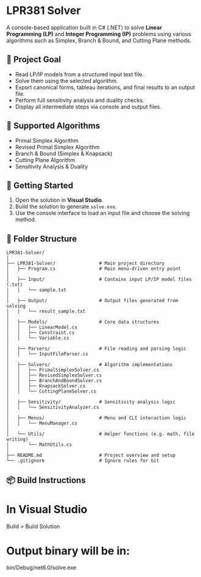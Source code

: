 # LPR381 Solver

A console-based application built in C# (.NET) to solve **Linear Programming (LP)** and **Integer Programming (IP)** problems using various algorithms such as Simplex, Branch & Bound, and Cutting Plane methods.

## 🎯 Project Goal

- Read LP/IP models from a structured input text file.
- Solve them using the selected algorithm.
- Export canonical forms, tableau iterations, and final results to an output file.
- Perform full sensitivity analysis and duality checks.
- Display all intermediate steps via console and output files.

## 🧠 Supported Algorithms

- Primal Simplex Algorithm
- Revised Primal Simplex Algorithm
- Branch & Bound (Simplex & Knapsack)
- Cutting Plane Algorithm
- Sensitivity Analysis & Duality

## 🚀 Getting Started

1. Open the solution in **Visual Studio**.
2. Build the solution to generate `solve.exe`.
3. Use the console interface to load an input file and choose the solving method.

## 📁 Folder Structure


```
LPR381-Solver/
│
├── LPR381-Solver/                # Main project directory
│   ├── Program.cs                # Main menu-driven entry point
│
│   ├── Input/                    # Contains input LP/IP model files (.txt)
│   │   └── sample.txt
│
│   ├── Output/                   # Output files generated from solving
│   │   └── result_sample.txt
│
│   ├── Models/                   # Core data structures
│   │   ├── LinearModel.cs
│   │   ├── Constraint.cs
│   │   └── Variable.cs
│
│   ├── Parsers/                  # File reading and parsing logic
│   │   └── InputFileParser.cs
│
│   ├── Solvers/                  # Algorithm implementations
│   │   ├── PrimalSimplexSolver.cs
│   │   ├── RevisedSimplexSolver.cs
│   │   ├── BranchAndBoundSolver.cs
│   │   ├── KnapsackSolver.cs
│   │   └── CuttingPlaneSolver.cs
│
│   ├── Sensitivity/              # Sensitivity analysis logic
│   │   └── SensitivityAnalyzer.cs
│
│   ├── Menus/                    # Menu and CLI interaction logic
│   │   └── MenuManager.cs
│
│   └── Utils/                    # Helper functions (e.g. math, file writing)
│       └── MathUtils.cs
│
├── README.md                     # Project overview and setup
└── .gitignore                    # Ignore rules for Git
```


## 📦 Build Instructions

# In Visual Studio
Build > Build Solution

# Output binary will be in:
bin/Debug/net6.0/solve.exe
